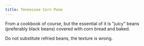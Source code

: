 ```yaml
---
title: Tennessee Corn Pone
---
```

From a cookbook of course, but the essential of it
is "juicy" beans (preferably black beans) covered
with corn bread and baked.

Do not substitute refried beans, the texture is wrong.
